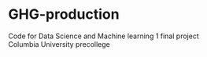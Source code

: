 # GHG-production
Code for Data Science and Machine learning 1 final project <br>
Columbia University precollege <br>
